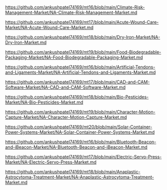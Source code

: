 <p><a href="https://github.com/ankushpatel74169/mt16/blob/main/Climate-Risk-Management-Market/NA-Climate-Risk-Management-Market.md">https://github.com/ankushpatel74169/mt16/blob/main/Climate-Risk-Management-Market/NA-Climate-Risk-Management-Market.md</a></p><p><a href="https://github.com/ankushpatel74169/mt17/blob/main/Acute-Wound-Care-Market/NA-Acute-Wound-Care-Market.md">https://github.com/ankushpatel74169/mt17/blob/main/Acute-Wound-Care-Market/NA-Acute-Wound-Care-Market.md</a></p><p><a href="https://github.com/ankushpatel74169/mt18/blob/main/Dry-Iron-Market/NA-Dry-Iron-Market.md">https://github.com/ankushpatel74169/mt18/blob/main/Dry-Iron-Market/NA-Dry-Iron-Market.md</a></p><p><a href="https://github.com/ankushpatel74169/mt19/blob/main/Food-Biodegradable-Packaging-Market/NA-Food-Biodegradable-Packaging-Market.md">https://github.com/ankushpatel74169/mt19/blob/main/Food-Biodegradable-Packaging-Market/NA-Food-Biodegradable-Packaging-Market.md</a></p><p><a href="https://github.com/ankushpatel74169/mt16/blob/main/Artificial-Tendons-and-Ligaments-Market/NA-Artificial-Tendons-and-Ligaments-Market.md">https://github.com/ankushpatel74169/mt16/blob/main/Artificial-Tendons-and-Ligaments-Market/NA-Artificial-Tendons-and-Ligaments-Market.md</a></p><p><a href="https://github.com/ankushpatel74169/mt17/blob/main/CAD-and-CAM-Software-Market/NA-CAD-and-CAM-Software-Market.md">https://github.com/ankushpatel74169/mt17/blob/main/CAD-and-CAM-Software-Market/NA-CAD-and-CAM-Software-Market.md</a></p><p><a href="https://github.com/ankushpatel74169/mt18/blob/main/Bio-Pesticides-Market/NA-Bio-Pesticides-Market.md">https://github.com/ankushpatel74169/mt18/blob/main/Bio-Pesticides-Market/NA-Bio-Pesticides-Market.md</a></p><p><a href="https://github.com/ankushpatel74169/mt19/blob/main/Character-Motion-Capture-Market/NA-Character-Motion-Capture-Market.md">https://github.com/ankushpatel74169/mt19/blob/main/Character-Motion-Capture-Market/NA-Character-Motion-Capture-Market.md</a></p><p><a href="https://github.com/ankushpatel74169/mt20/blob/main/Solar-Container-Power-Systems-Market/NA-Solar-Container-Power-Systems-Market.md">https://github.com/ankushpatel74169/mt20/blob/main/Solar-Container-Power-Systems-Market/NA-Solar-Container-Power-Systems-Market.md</a></p><p><a href="https://github.com/ankushpatel74169/mt16/blob/main/Bluetooth-Beacon-and-iBeacon-Market/NA-Bluetooth-Beacon-and-iBeacon-Market.md">https://github.com/ankushpatel74169/mt16/blob/main/Bluetooth-Beacon-and-iBeacon-Market/NA-Bluetooth-Beacon-and-iBeacon-Market.md</a></p><p><a href="https://github.com/ankushpatel74169/mt17/blob/main/Electric-Servo-Press-Market/NA-Electric-Servo-Press-Market.md">https://github.com/ankushpatel74169/mt17/blob/main/Electric-Servo-Press-Market/NA-Electric-Servo-Press-Market.md</a></p><p><a href="https://github.com/ankushpatel74169/mt18/blob/main/Anaplastic-Astrocytoma-Treatment-Market/NA-Anaplastic-Astrocytoma-Treatment-Market.md">https://github.com/ankushpatel74169/mt18/blob/main/Anaplastic-Astrocytoma-Treatment-Market/NA-Anaplastic-Astrocytoma-Treatment-Market.md</a></p>
